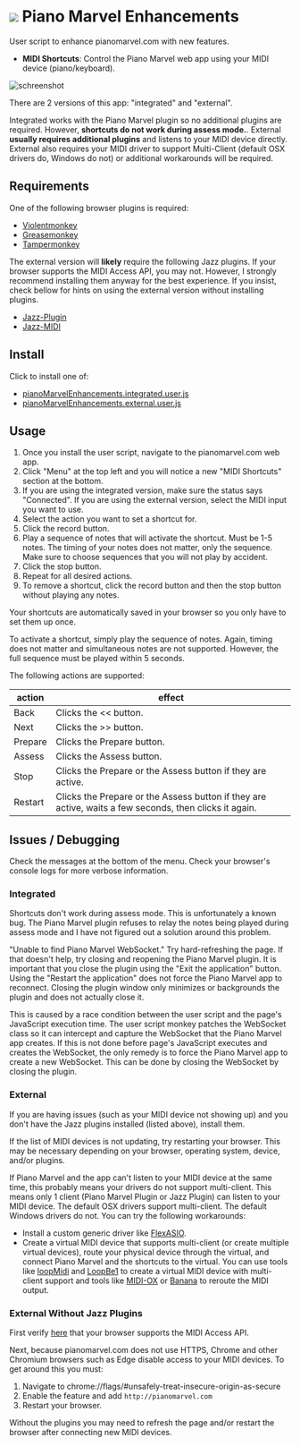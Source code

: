 # ![](icon.ico) Piano Marvel Enhancements

User script to enhance pianomarvel.com with new features.

- **MIDI Shortcuts**: Control the Piano Marvel web app using your MIDI device (piano/keyboard).


![schreenshot](https://user-images.githubusercontent.com/1504597/82495016-17a78e80-9ab0-11ea-837b-1e425023e490.png)


There are 2 versions of this app: "integrated" and "external".

Integrated works with the Piano Marvel plugin so no additional plugins are required. However, **shortcuts do not work during assess mode.**. External **usually requires additional plugins** and listens to your MIDI device directly. External also requires your MIDI driver to support Multi-Client (default OSX drivers do, Windows do not) or additional workarounds will be required.


## Requirements

One of the following browser plugins is required:
  - [Violentmonkey](https://violentmonkey.github.io/)
  - [Greasemonkey](https://addons.mozilla.org/en-US/firefox/addon/greasemonkey/)
  - [Tampermonkey](https://www.tampermonkey.net/)

The external version will **likely** require the following Jazz plugins. If your browser supports the MIDI Access API, you may not. However, I strongly recommend installing them anyway for the best experience. If you insist, check bellow for hints on using the external version without installing plugins.
  - [Jazz-Plugin](https://jazz-soft.net/download/Jazz-Plugin/)
  - [Jazz-MIDI](https://jazz-soft.net/download/#jazzmidi)


## Install

Click to install one of:
  - [pianoMarvelEnhancements.integrated.user.js](https://github.com/yo1dog/piano-marvel-enhancements/raw/master/bin/pianoMarvelEnhancements.integrated.user.js)
  - [pianoMarvelEnhancements.external.user.js](https://github.com/yo1dog/piano-marvel-enhancements/raw/master/bin/pianoMarvelEnhancements.external.user.js)


## Usage

1. Once you install the user script, navigate to the pianomarvel.com web app.
2. Click "Menu" at the top left and you will notice a new "MIDI Shortcuts" section at the bottom.
3. If you are using the integrated version, make sure the status says "Connected". If you are using the external version, select the MIDI input you want to use.
4. Select the action you want to set a shortcut for.
5. Click the record button.
6. Play a sequence of notes that will activate the shortcut. Must be 1-5 notes. The timing of your notes does not matter, only the sequence. Make sure to choose sequences that you will not play by accident.
7. Click the stop button.
8. Repeat for all desired actions.
9. To remove a shortcut, click the record button and then the stop button without playing any notes.

Your shortcuts are automatically saved in your browser so you only have to set them up once.

To activate a shortcut, simply play the sequence of notes. Again, timing does not matter and simultaneous notes are not supported. However, the full sequence must be played within 5 seconds.

The following actions are supported:

action  | effect
--------|-------
Back    | Clicks the << button.
Next    | Clicks the >> button.
Prepare | Clicks the Prepare button.
Assess  | Clicks the Assess button.
Stop    | Clicks the Prepare or the Assess button if they are active.
Restart | Clicks the Prepare or the Assess button if they are active, waits a few seconds, then clicks it again.


## Issues / Debugging

Check the messages at the bottom of the menu. Check your browser's console logs for more verbose information.

### Integrated

Shortcuts don't work during assess mode. This is unfortunately a known bug. The Piano Marvel plugin refuses to relay the notes being played during assess mode and I have not figured out a solution around this problem.

"Unable to find Piano Marvel WebSocket." Try hard-refreshing the page. If that doesn't help, try closing and reopening the Piano Marvel plugin. It is important that you close the plugin using the "Exit the application" button. Using the "Restart the application" does not force the Piano Marvel app to reconnect. Closing the plugin window only minimizes or backgrounds the plugin and does not actually close it.

This is caused by a race condition between the user script and the page's JavaScript execution time. The user script monkey patches the WebSocket class so it can intercept and capture the WebSocket that the Piano Marvel app creates. If this is not done before page's JavaScript executes and creates the WebSocket, the only remedy is to force the Piano Marvel app to create a new WebSocket. This can be done by closing the WebSocket by closing the plugin.

### External

If you are having issues (such as your MIDI device not showing up) and you don't have the Jazz plugins installed (listed above), install them.

If the list of MIDI devices is not updating, try restarting your browser. This may be necessary depending on your browser, operating system, device, and/or plugins.

If Piano Marvel and the app can't listen to your MIDI device at the same time, this probably means your drivers do not support multi-client. This means only 1 client (Piano Marvel Plugin or Jazz Plugin) can listen to your MIDI device. The default OSX drivers support multi-client. The default Windows drivers do not. You can try the following workarounds:
  - Install a custom generic driver like [FlexASIO](https://github.com/dechamps/FlexASIO).
  - Create a virtual MIDI device that supports multi-client (or create multiple virtual devices), route your physical device through the virtual, and connect Piano Marvel and the shortcuts to the virtual. You can use tools like [loopMidi](https://www.tobias-erichsen.de/software/loopmidi.html) and [LoopBe1](https://www.nerds.de/en/loopbe1.html) to create a virtual MIDI device with multi-client support and tools like [MIDI-OX](http://www.midiox.com/) or [Banana](https://www.vb-audio.com/Voicemeeter/banana.htm) to reroute the MIDI output.

### External Without Jazz Plugins

First verify [here](https://developer.mozilla.org/en-US/docs/Web/API/MIDIAccess#Browser_compatibility) that your browser supports the MIDI Access API.

Next, because pianomarvel.com does not use HTTPS, Chrome and other Chromium browsers such as Edge disable access to your MIDI devices. To get around this you must:
1. Navigate to chrome://flags/#unsafely-treat-insecure-origin-as-secure
2. Enable the feature and add `http://pianomarvel.com`
3. Restart your browser.

Without the plugins you may need to refresh the page and/or restart the browser after connecting new MIDI devices.